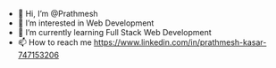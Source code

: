 - 👋 Hi, I’m @Prathmesh
- 👀 I’m interested in Web Development
- 🌱 I’m currently learning Full Stack Web Development 
- 📫 How to reach me https://www.linkedin.com/in/prathmesh-kasar-747153206

<!---
Prathm18/Prathm18 is a ✨ special ✨ repository because its `README.md` (this file) appears on your GitHub profile.
You can click the Preview link to take a look at your changes.
--->
